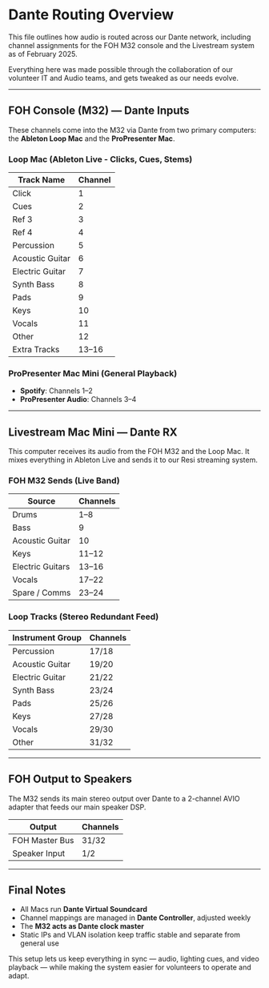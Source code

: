 # Dante Routing Overview

This file outlines how audio is routed across our Dante network, including channel assignments for the FOH M32 console and the Livestream system as of February 2025.

Everything here was made possible through the collaboration of our volunteer IT and Audio teams, and gets tweaked as our needs evolve.

---

## FOH Console (M32) — Dante Inputs

These channels come into the M32 via Dante from two primary computers: the **Ableton Loop Mac** and the **ProPresenter Mac**.

### Loop Mac (Ableton Live - Clicks, Cues, Stems)

| Track Name        | Channel |
|-------------------|---------|
| Click             | 1       |
| Cues              | 2       |
| Ref 3             | 3       |
| Ref 4             | 4       |
| Percussion        | 5       |
| Acoustic Guitar   | 6       |
| Electric Guitar   | 7       |
| Synth Bass        | 8       |
| Pads              | 9       |
| Keys              | 10      |
| Vocals            | 11      |
| Other             | 12      |
| Extra Tracks      | 13–16   |

### ProPresenter Mac Mini (General Playback)

- **Spotify**: Channels 1–2  
- **ProPresenter Audio**: Channels 3–4

---

## Livestream Mac Mini — Dante RX

This computer receives its audio from the FOH M32 and the Loop Mac. It mixes everything in Ableton Live and sends it to our Resi streaming system.

### FOH M32 Sends (Live Band)

| Source            | Channels |
|-------------------|----------|
| Drums             | 1–8      |
| Bass              | 9        |
| Acoustic Guitar   | 10       |
| Keys              | 11–12    |
| Electric Guitars  | 13–16    |
| Vocals            | 17–22    |
| Spare / Comms     | 23–24    |

### Loop Tracks (Stereo Redundant Feed)

| Instrument Group | Channels |
|------------------|----------|
| Percussion       | 17/18    |
| Acoustic Guitar  | 19/20    |
| Electric Guitar  | 21/22    |
| Synth Bass       | 23/24    |
| Pads             | 25/26    |
| Keys             | 27/28    |
| Vocals           | 29/30    |
| Other            | 31/32    |

---

## FOH Output to Speakers

The M32 sends its main stereo output over Dante to a 2-channel AVIO adapter that feeds our main speaker DSP.

| Output            | Channels |
|-------------------|----------|
| FOH Master Bus    | 31/32    |
| Speaker Input     | 1/2      |

---

## Final Notes

- All Macs run **Dante Virtual Soundcard**
- Channel mappings are managed in **Dante Controller**, adjusted weekly
- The **M32 acts as Dante clock master**
- Static IPs and VLAN isolation keep traffic stable and separate from general use

This setup lets us keep everything in sync — audio, lighting cues, and video playback — while making the system easier for volunteers to operate and adapt.
